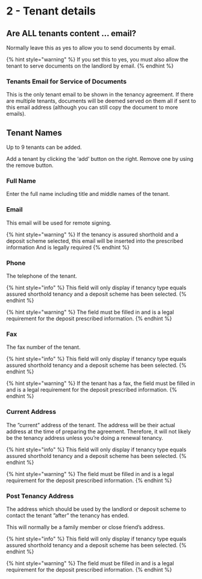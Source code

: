 # 2 - Tenant details

## Are ALL tenants content ... email?

Normally leave this as yes to allow you to send documents by email.

{% hint style="warning" %}
If you set this to yes, you must also allow the tenant to serve documents on the landlord by email.
{% endhint %}

### Tenants Email for Service of Documents

This is the only tenant email to be shown in the tenancy agreement. If there are multiple tenants, documents will be deemed served on them all if sent to this email address (although you can still copy the document to more emails).

## Tenant Names

Up to 9 tenants can be added.

Add a tenant by clicking the ‘add’ button on the right. Remove one by using the remove button.

### Full Name

Enter the full name including title and middle names of the tenant.

### Email

This email will be used for remote signing.&#x20;

{% hint style="warning" %}
If the tenancy is assured shorthold and a deposit scheme selected, this email will be inserted into the prescribed information And is legally required
{% endhint %}

### Phone

The telephone of the tenant.

{% hint style="info" %}
This field will only display if tenancy type equals assured shorthold tenancy and a deposit scheme has been selected.
{% endhint %}

{% hint style="warning" %}
The field must be filled in and is a legal requirement for the deposit prescribed information.
{% endhint %}

### Fax

The fax number of the tenant.

{% hint style="info" %}
This field will only display if tenancy type equals assured shorthold tenancy and a deposit scheme has been selected.
{% endhint %}

{% hint style="warning" %}
If the tenant has a fax, the field must be filled in and is a legal requirement for the deposit prescribed information.
{% endhint %}

### Current Address

The ”current” address of the tenant. The address will be their actual address at the time of preparing the agreement. Therefore, it will not likely be the tenancy address unless you’re doing a renewal tenancy.

{% hint style="info" %}
This field will only display if tenancy type equals assured shorthold tenancy and a deposit scheme has been selected.
{% endhint %}

{% hint style="warning" %}
The field must be filled in and is a legal requirement for the deposit prescribed information.
{% endhint %}

### Post Tenancy Address

The address which should be used by the landlord or deposit scheme to contact the tenant ”after” the tenancy has ended.

This will normally be a family member or close friend’s address.

{% hint style="info" %}
This field will only display if tenancy type equals assured shorthold tenancy and a deposit scheme has been selected.
{% endhint %}

{% hint style="warning" %}
The field must be filled in and is a legal requirement for the deposit prescribed information.
{% endhint %}
